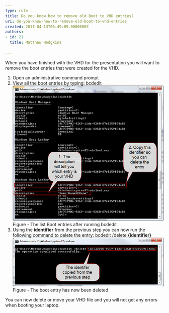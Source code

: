 ```yaml
---
type: rule
title: Do you know how to remove old Boot to VHD entries?
uri: do-you-know-how-to-remove-old-boot-to-vhd-entries
created: 2011-04-13T06:49:09.0000000Z
authors:
- id: 21
  title: Matthew Hodgkins

---
```


When you have finished with the VHD for the presentation you will want to remove the boot entries that were created for the VHD.<br> 
1. Open an administrative command prompt
2. View all the boot entries by typing: bcdedit ![The list Boot entries after running bcdedit](fig6-listbootentries.png)
Figure - The list Boot entries after running bcdedit
3. Using the **identifier** from the previous step you can now run the following command to delete the entry:
bcdedit /delete **{identifier}**![The boot entry has now been deleted](fig7-deletingthebootentry.png)
Figure - The boot entry has now been deleted

 You can now delete or move your VHD file and you will not get any errors when booting your laptop.
